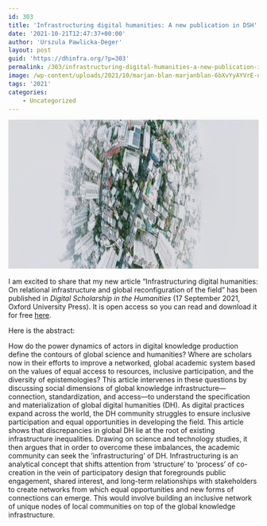 ```yaml
---
id: 303
title: 'Infrastructuring digital humanities: A new publication in DSH'
date: '2021-10-21T12:47:37+00:00'
author: 'Urszula Pawlicka-Deger'
layout: post
guid: 'https://dhinfra.org/?p=303'
permalink: /303/infrastructuring-digital-humanities-a-new-publication-in-dsh/
image: /wp-content/uploads/2021/10/marjan-blan-marjanblan-6bXvYyAYVrE-unsplash-2.jpg
tags: '2021'
categories:
    - Uncategorized
---
```


<img src="/wp-content/2021/303.jpg"  width="700" height="300">

I am excited to share that my new article “Infrastructuring digital humanities: On relational infrastructure and global reconfiguration of the field” has been published in *Digital Scholarship in the Humanities* (17 September 2021, Oxford University Press). It is open access so you can read and download it for free [here](https://academic.oup.com/dsh/advance-article/doi/10.1093/llc/fqab086/6372159). <!--more-->

Here is the abstract:

How do the power dynamics of actors in digital knowledge production define the contours of global science and humanities? Where are scholars now in their efforts to improve a networked, global academic system based on the values of equal access to resources, inclusive participation, and the diversity of epistemologies? This article intervenes in these questions by discussing social dimensions of global knowledge infrastructure—connection, standardization, and access—to understand the specification and materialization of global digital humanities (DH). As digital practices expand across the world, the DH community struggles to ensure inclusive participation and equal opportunities in developing the field. This article shows that discrepancies in global DH lie at the root of existing infrastructure inequalities. Drawing on science and technology studies, it then argues that in order to overcome these imbalances, the academic community can seek the ‘infrastructuring’ of DH. Infrastructuring is an analytical concept that shifts attention from ‘structure’ to ‘process’ of co-creation in the vein of participatory design that foregrounds public engagement, shared interest, and long-term relationships with stakeholders to create networks from which equal opportunities and new forms of connections can emerge. This would involve building an inclusive network of unique nodes of local communities on top of the global knowledge infrastructure.
